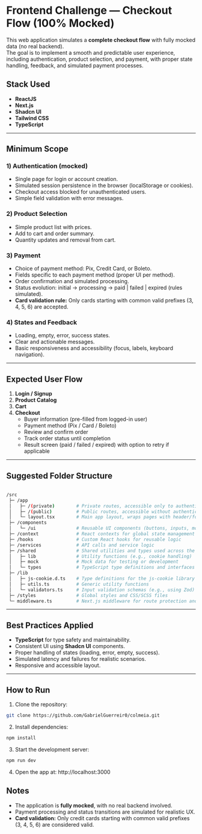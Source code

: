 # Frontend Challenge — Checkout Flow (100% Mocked)

This web application simulates a **complete checkout flow** with fully mocked data (no real backend).  
The goal is to implement a smooth and predictable user experience, including authentication, product selection, and payment, with proper state handling, feedback, and simulated payment processes.

## Stack Used

- **ReactJS**
- **Next.js**
- **Shadcn UI**
- **Tailwind CSS**
- **TypeScript**

---

## Minimum Scope

### 1) Authentication (mocked)

- Single page for login or account creation.
- Simulated session persistence in the browser (localStorage or cookies).
- Checkout access blocked for unauthenticated users.
- Simple field validation with error messages.

### 2) Product Selection

- Simple product list with prices.
- Add to cart and order summary.
- Quantity updates and removal from cart.

### 3) Payment

- Choice of payment method: Pix, Credit Card, or Boleto.
- Fields specific to each payment method (proper UI per method).
- Order confirmation and simulated processing.
- Status evolution: initial → processing → paid | failed | expired (rules simulated).
- **Card validation rule:** Only cards starting with common valid prefixes (3, 4, 5, 6) are accepted.

### 4) States and Feedback

- Loading, empty, error, success states.
- Clear and actionable messages.
- Basic responsiveness and accessibility (focus, labels, keyboard navigation).

---

## Expected User Flow

1. **Login / Signup**
2. **Product Catalog**
3. **Cart**
4. **Checkout**
   - Buyer information (pre-filled from logged-in user)
   - Payment method (Pix / Card / Boleto)
   - Review and confirm order
   - Track order status until completion
   - Result screen (paid / failed / expired) with option to retry if applicable

---

## Suggested Folder Structure

```bash

/src
 ├─ /app
 │   ├─ /(private)        # Private routes, accessible only to authenticated users
 │   ├─ /(public)         # Public routes, accessible without authentication
 │   └─ layout.tsx        # Main app layout, wraps pages with header/footer/etc.
 ├─ /components
 │   └─ /ui               # Reusable UI components (buttons, inputs, modals)
 ├─ /context              # React contexts for global state management (auth, cart, etc.)
 ├─ /hooks                # Custom React hooks for reusable logic
 ├─ /services             # API calls and service logic
 ├─ /shared               # Shared utilities and types used across the app
 │   ├─ lib               # Utility functions (e.g., cookie handling)
 │   ├─ mock              # Mock data for testing or development
 │   └─ types             # TypeScript type definitions and interfaces
 ├─ /lib
 │   ├─ js-cookie.d.ts    # Type definitions for the js-cookie library
 │   ├─ utils.ts          # Generic utility functions
 │   └─ validators.ts     # Input validation schemas (e.g., using Zod)
 ├─ /styles               # Global styles and CSS/SCSS files
 └─ middleware.ts         # Next.js middleware for route protection and auth checks

```

---

## Best Practices Applied

- **TypeScript** for type safety and maintainability.
- Consistent UI using **Shadcn UI** components.
- Proper handling of states (loading, error, empty, success).
- Simulated latency and failures for realistic scenarios.
- Responsive and accessible layout.

---

## How to Run

1. Clone the repository:

```bash
git clone https://github.com/GabrielGuerreir0/colmeia.git
```

2. Install dependencies:

```bash
npm install
```

3. Start the development server:

```bash
npm run dev
```

4. Open the app at: http://localhost:3000

## Notes

- The application is **fully mocked**, with no real backend involved.
- Payment processing and status transitions are simulated for realistic UX.
- **Card validation:** Only credit cards starting with common valid prefixes (3, 4, 5, 6) are considered valid.
